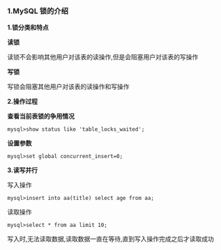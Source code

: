 ### 1.MySQL 锁的介绍

**1.锁分类和特点**

**读锁**

读锁不会影响其他用户对该表的读操作,但是会阻塞用户对该表的写操作

**写锁**

写锁会阻塞其他用户对该表的读操作和写操作

**2.操作过程**

**查看当前表锁的争用情况**

```
mysql>show status like 'table_locks_waited';
```

**设置参数**

```
mysql>set global concurrent_insert=0;
```

**3.读写并行**

写入操作

```
mysql>insert into aa(title) select age from aa;
```

读取操作

```
mysql>select * from aa limit 10;
```

写入时,无法读取数据,读取数据一直在等待,直到写入操作完成之后才读取成功